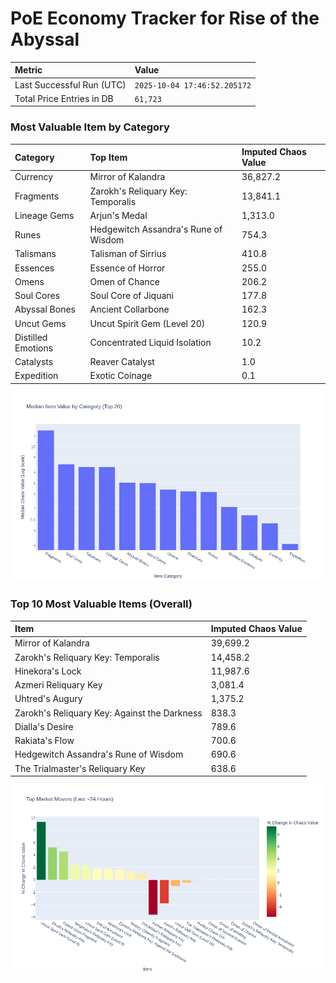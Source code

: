# PoE Economy Tracker for Rise of the Abyssal

<!-- START_MAINTENANCE -->
| Metric | Value |
|:---|:---|
| Last Successful Run (UTC) | `2025-10-04 17:46:52.205172` |
| Total Price Entries in DB | `61,723` |

<!-- END_MAINTENANCE -->

<!-- START_DATAFRAME_DEBUG -->
<!-- END_DATAFRAME_DEBUG -->

<!-- START_CATEGORY_ANALYSIS -->
### Most Valuable Item by Category
| Category | Top Item | Imputed Chaos Value |
| :--- | :--- | :--- |
| Currency | Mirror of Kalandra | 36,827.2 |
| Fragments | Zarokh's Reliquary Key: Temporalis | 13,841.1 |
| Lineage Gems | Arjun's Medal | 1,313.0 |
| Runes | Hedgewitch Assandra's Rune of Wisdom | 754.3 |
| Talismans | Talisman of Sirrius | 410.8 |
| Essences | Essence of Horror | 255.0 |
| Omens | Omen of Chance | 206.2 |
| Soul Cores | Soul Core of Jiquani | 177.8 |
| Abyssal Bones | Ancient Collarbone | 162.3 |
| Uncut Gems | Uncut Spirit Gem (Level 20) | 120.9 |
| Distilled Emotions | Concentrated Liquid Isolation | 10.2 |
| Catalysts | Reaver Catalyst | 1.0 |
| Expedition | Exotic Coinage | 0.1 |


![Category Analysis Chart](charts/category_analysis.png)
<!-- END_ANALYSIS -->

<!-- START_ANALYSIS -->
### Top 10 Most Valuable Items (Overall)
| Item | Imputed Chaos Value |
| :--- | :--- |
| Mirror of Kalandra | 39,699.2 |
| Zarokh's Reliquary Key: Temporalis | 14,458.2 |
| Hinekora's Lock | 11,987.6 |
| Azmeri Reliquary Key | 3,081.4 |
| Uhtred's Augury | 1,375.2 |
| Zarokh's Reliquary Key: Against the Darkness | 838.3 |
| Dialla's Desire | 789.6 |
| Rakiata's Flow | 700.6 |
| Hedgewitch Assandra's Rune of Wisdom | 690.6 |
| The Trialmaster's Reliquary Key | 638.6 |


![Market Movers Chart](charts/market_movers.png)
<!-- END_ANALYSIS -->
